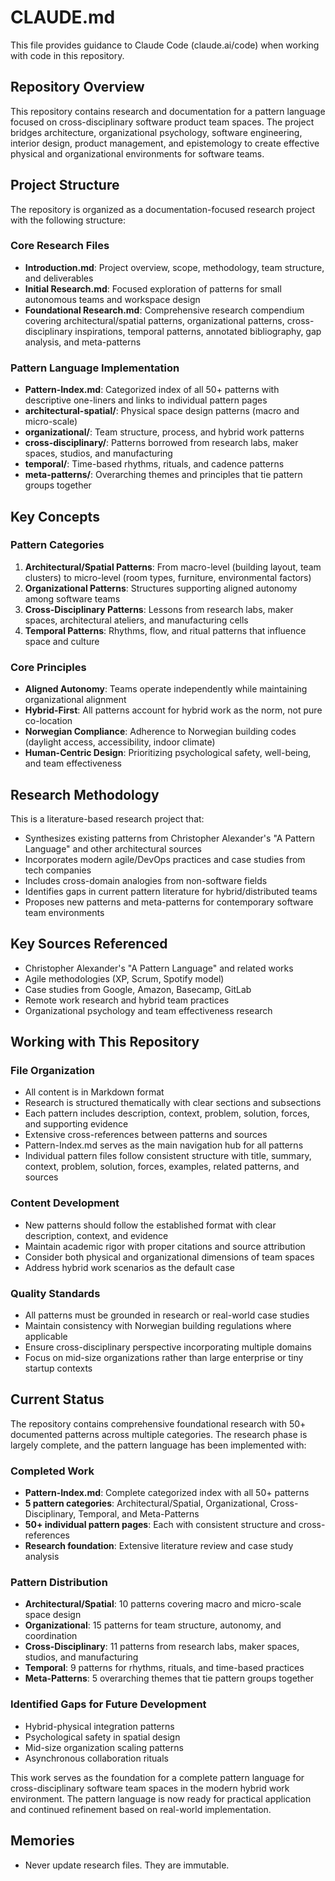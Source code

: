 # CLAUDE.md

This file provides guidance to Claude Code (claude.ai/code) when working with code in this repository.

## Repository Overview

This repository contains research and documentation for a pattern language focused on cross-disciplinary software product team spaces. The project bridges architecture, organizational psychology, software engineering, interior design, product management, and epistemology to create effective physical and organizational environments for software teams.

## Project Structure

The repository is organized as a documentation-focused research project with the following structure:

### Core Research Files
- **Introduction.md**: Project overview, scope, methodology, team structure, and deliverables
- **Initial Research.md**: Focused exploration of patterns for small autonomous teams and workspace design
- **Foundational Research.md**: Comprehensive research compendium covering architectural/spatial patterns, organizational patterns, cross-disciplinary inspirations, temporal patterns, annotated bibliography, gap analysis, and meta-patterns

### Pattern Language Implementation
- **Pattern-Index.md**: Categorized index of all 50+ patterns with descriptive one-liners and links to individual pattern pages
- **architectural-spatial/**: Physical space design patterns (macro and micro-scale)
- **organizational/**: Team structure, process, and hybrid work patterns
- **cross-disciplinary/**: Patterns borrowed from research labs, maker spaces, studios, and manufacturing
- **temporal/**: Time-based rhythms, rituals, and cadence patterns
- **meta-patterns/**: Overarching themes and principles that tie pattern groups together

## Key Concepts

### Pattern Categories
1. **Architectural/Spatial Patterns**: From macro-level (building layout, team clusters) to micro-level (room types, furniture, environmental factors)
2. **Organizational Patterns**: Structures supporting aligned autonomy among software teams
3. **Cross-Disciplinary Patterns**: Lessons from research labs, maker spaces, architectural ateliers, and manufacturing cells
4. **Temporal Patterns**: Rhythms, flow, and ritual patterns that influence space and culture

### Core Principles
- **Aligned Autonomy**: Teams operate independently while maintaining organizational alignment
- **Hybrid-First**: All patterns account for hybrid work as the norm, not pure co-location
- **Norwegian Compliance**: Adherence to Norwegian building codes (daylight access, accessibility, indoor climate)
- **Human-Centric Design**: Prioritizing psychological safety, well-being, and team effectiveness

## Research Methodology

This is a literature-based research project that:
- Synthesizes existing patterns from Christopher Alexander's "A Pattern Language" and other architectural sources
- Incorporates modern agile/DevOps practices and case studies from tech companies
- Includes cross-domain analogies from non-software fields
- Identifies gaps in current pattern literature for hybrid/distributed teams
- Proposes new patterns and meta-patterns for contemporary software team environments

## Key Sources Referenced

- Christopher Alexander's "A Pattern Language" and related works
- Agile methodologies (XP, Scrum, Spotify model)
- Case studies from Google, Amazon, Basecamp, GitLab
- Remote work research and hybrid team practices
- Organizational psychology and team effectiveness research

## Working with This Repository

### File Organization
- All content is in Markdown format
- Research is structured thematically with clear sections and subsections
- Each pattern includes description, context, problem, solution, forces, and supporting evidence
- Extensive cross-references between patterns and sources
- Pattern-Index.md serves as the main navigation hub for all patterns
- Individual pattern files follow consistent structure with title, summary, context, problem, solution, forces, examples, related patterns, and sources

### Content Development
- New patterns should follow the established format with clear description, context, and evidence
- Maintain academic rigor with proper citations and source attribution
- Consider both physical and organizational dimensions of team spaces
- Address hybrid work scenarios as the default case

### Quality Standards
- All patterns must be grounded in research or real-world case studies
- Maintain consistency with Norwegian building regulations where applicable
- Ensure cross-disciplinary perspective incorporating multiple domains
- Focus on mid-size organizations rather than large enterprise or tiny startup contexts

## Current Status

The repository contains comprehensive foundational research with 50+ documented patterns across multiple categories. The research phase is largely complete, and the pattern language has been implemented with:

### Completed Work
- **Pattern-Index.md**: Complete categorized index with all 50+ patterns
- **5 pattern categories**: Architectural/Spatial, Organizational, Cross-Disciplinary, Temporal, and Meta-Patterns
- **50+ individual pattern pages**: Each with consistent structure and cross-references
- **Research foundation**: Extensive literature review and case study analysis

### Pattern Distribution
- **Architectural/Spatial**: 10 patterns covering macro and micro-scale space design
- **Organizational**: 15 patterns for team structure, autonomy, and coordination
- **Cross-Disciplinary**: 11 patterns from research labs, maker spaces, studios, and manufacturing
- **Temporal**: 9 patterns for rhythms, rituals, and time-based practices
- **Meta-Patterns**: 5 overarching themes that tie pattern groups together

### Identified Gaps for Future Development
- Hybrid-physical integration patterns
- Psychological safety in spatial design
- Mid-size organization scaling patterns
- Asynchronous collaboration rituals

This work serves as the foundation for a complete pattern language for cross-disciplinary software team spaces in the modern hybrid work environment. The pattern language is now ready for practical application and continued refinement based on real-world implementation.

## Memories

- Never update research files. They are immutable.